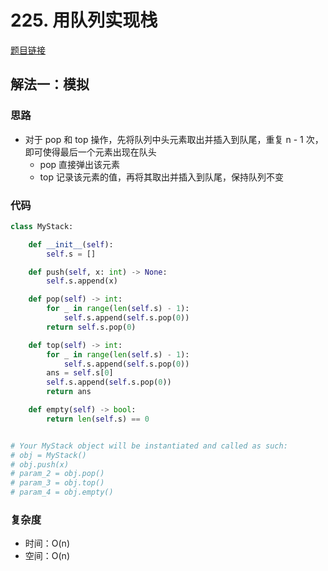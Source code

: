 # 225. 用队列实现栈

[题目链接](https://leetcode.cn/problems/implement-stack-using-queues/description/)

## 解法一：模拟

### 思路

- 对于 pop 和 top 操作，先将队列中头元素取出并插入到队尾，重复 n - 1 次，即可使得最后一个元素出现在队头
  - pop 直接弹出该元素
  - top 记录该元素的值，再将其取出并插入到队尾，保持队列不变

### 代码

```py
class MyStack:

    def __init__(self):
        self.s = []

    def push(self, x: int) -> None:
        self.s.append(x)

    def pop(self) -> int:
        for _ in range(len(self.s) - 1):
            self.s.append(self.s.pop(0))
        return self.s.pop(0)

    def top(self) -> int:
        for _ in range(len(self.s) - 1):
            self.s.append(self.s.pop(0))
        ans = self.s[0]
        self.s.append(self.s.pop(0))
        return ans

    def empty(self) -> bool:
        return len(self.s) == 0


# Your MyStack object will be instantiated and called as such:
# obj = MyStack()
# obj.push(x)
# param_2 = obj.pop()
# param_3 = obj.top()
# param_4 = obj.empty()
```

### 复杂度

- 时间：O(n)
- 空间：O(n)

